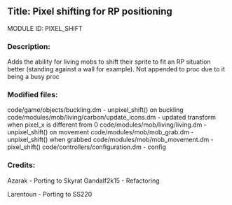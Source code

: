 ## Title: Pixel shifting for RP positioning

MODULE ID: PIXEL_SHIFT

### Description:

Adds the ability for living mobs to shift their sprite to fit an RP situation better (standing against a wall for example). Not appended to proc due to it being a busy proc

### Modified files:

code/game/objects/buckling.dm - unpixel_shift() on buckling
code/modules/mob/living/carbon/update_icons.dm - updated transform when pixel_x is different from 0
code/modules/mob/living/living.dm - unpixel_shift() on movement
code/modules/mob/mob_grab.dm - unpixel_shift() when grabbed
code/modules/mob/mob_movement.dm - pixel_shift()
code/controllers/configuration.dm - config

### Credits:

Azarak - Porting to Skyrat
Gandalf2k15 - Refactoring

Larentoun - Porting to SS220
